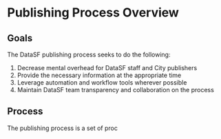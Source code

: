 # Publishing Process Overview

## Goals

The DataSF publishing process seeks to do the following:

1. Decrease mental overhead for DataSF staff and City publishers
2. Provide the necessary information at the appropriate time
3. Leverage automation and workflow tools wherever possible
4. Maintain DataSF team transparency and collaboration on the process


## Process

The publishing process is a set of proc